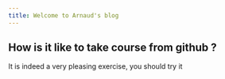 ```yaml
---
title: Welcome to Arnaud's blog
---
```


## How is it like to take course from github ?

It is indeed a very pleasing exercise, you should try it